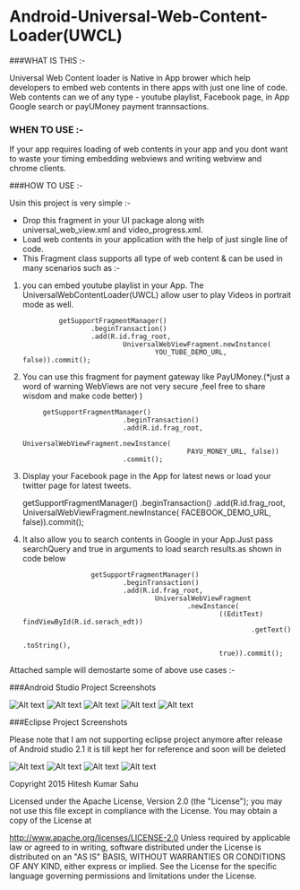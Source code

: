 # Android-Universal-Web-Content-Loader(UWCL)

###WHAT IS THIS :-

Universal Web Content loader is Native in App brower which help developers to embed web contents in there apps with just one line of code. Web contents can we of any type - youtube playlist, Facebook page, in App Google search or payUMoney payment trannsactions.

### WHEN TO USE  :- 

If your app requires loading of web contents in your app and you dont want to waste your timing embedding webviews and writing webview and chrome clients.


###HOW TO USE :-

Usin this project is very simple :-
 - Drop this fragment in your UI package along with universal_web_view.xml and video_progress.xml.
 - Load web contents in your application with the help of just single line of code.
 - 
   This Fragment class supports all type of web content & can be used in many scenarios such as :-

1) you can embed youtube playlist in your App. The UniversalWebContentLoader(UWCL) allow user to play Videos in portrait mode as well.

				getSupportFragmentManager()
						.beginTransaction()
						.add(R.id.frag_root,
								UniversalWebViewFragment.newInstance(
										YOU_TUBE_DEMO_URL, false)).commit();

2) You can use this fragment for payment gateway like PayUMoney.(*just a word of warning WebViews are not very secure ,feel free to share wisdom and make code better) ) 

			getSupportFragmentManager()
								.beginTransaction()
								.add(R.id.frag_root,
										UniversalWebViewFragment.newInstance(
												PAYU_MONEY_URL, false))
								.commit();

3) Display your Facebook page in the App for latest news or load your twitter page for latest tweets.

	getSupportFragmentManager()
						.beginTransaction()
						.add(R.id.frag_root,
								UniversalWebViewFragment.newInstance(
										FACEBOOK_DEMO_URL, false)).commit();


4) It also allow you to search contents in Google in your App.Just pass searchQuery and true in arguments to load search results.as shown in code below

						getSupportFragmentManager()
								.beginTransaction()
								.add(R.id.frag_root,
										UniversalWebViewFragment
												.newInstance(
														((EditText) findViewById(R.id.serach_edt))
																.getText()
																.toString(),
														true)).commit();
														
Attached sample will demostarte some of above use cases :-


###Android Studio Project Screenshots

![Alt text](https://github.com/hiteshsahu/Android-Universal-Web-Content-Loader/blob/master/screenshots%20Android%20Studio/studio_youtube.png "YouTube Sample")
![Alt text](https://github.com/hiteshsahu/Android-Universal-Web-Content-Loader/blob/master/screenshots%20Android%20Studio/studio_fb.png "Facebool Example")
![Alt text](https://github.com/hiteshsahu/Android-Universal-Web-Content-Loader/blob/master/screenshots%20Android%20Studio/studio_payu.png "payment Gateway Example")
![Alt text](https://github.com/hiteshsahu/Android-Universal-Web-Content-Loader/blob/master/screenshots%20Android%20Studio/studio_google.png "payment Google Search Example")
![Alt text](https://github.com/hiteshsahu/Android-Universal-Web-Content-Loader/blob/master/screenshots%20Android%20Studio/studio_oofline.png "Offline Example")

###Eclipse Project Screenshots

Please note that I am not supporting eclipse project anymore after release of Android studio 2.1 it is till kept her for reference and soon will be deleted

![Alt text](https://github.com/hiteshsahu/Android-Universal-Web-Content-Loader/blob/master/screenshots%20Eclipse/home_page.png "Sample Home")
![Alt text](https://github.com/hiteshsahu/Android-Universal-Web-Content-Loader/blob/master/screenshots%20Eclipse/youtube.png "YouTube Example")
![Alt text](https://github.com/hiteshsahu/Android-Universal-Web-Content-Loader/blob/master/screenshots%20Eclipse/payumoney.png "payment Gateway Example")
![Alt text](https://github.com/hiteshsahu/Android-Universal-Web-Content-Loader/blob/master/screenshots%20Eclipse/offline.png "Offline  Example")



Copyright 2015 Hitesh Kumar Sahu

Licensed under the Apache License, Version 2.0 (the "License"); you may not use this file except in compliance with the License. You may obtain a copy of the License at

http://www.apache.org/licenses/LICENSE-2.0
Unless required by applicable law or agreed to in writing, software distributed under the License is distributed on an "AS IS" BASIS, WITHOUT WARRANTIES OR CONDITIONS OF ANY KIND, either express or implied. See the License for the specific language governing permissions and limitations under the License.
 
